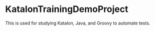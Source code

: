 # KatalonTrainingDemoProject
This is used for studying Katalon, Java, and Groovy to automate tests.
